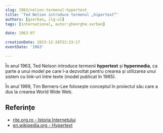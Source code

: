 ```yaml
---
slug: 1963/nelson-termenul-hypertext
title: 'Ted Nelson introduce termenul „hipertext”'
authors: [gserban, ilg-ul]
tags: [international, autor:gheorghe.serban]

date: 1963-07

creationDate: 2023-12-26T22:23:17
eventDate: '1963'

---
```


În anul 1963, Ted Nelson introduce termenii **hypertext** și **hypermedia**,
ca parte a unui model pe care l-a dezvoltat pentru crearea și utilizarea
unui sistem cu link-uri între texte (model publicat în 1965).

<!-- truncate -->

În anul 1989, Tim Berners-Lee folosește conceptul în proiectul său care a
dus la crearea World Wide Web.

## Referințe

- [rite.org.ro - Istoria Internetului](https://rite.org.ro/istoria-internetului/)
- [en.wikipedia.org - Hypertext](https://en.wikipedia.org/wiki/Hypertext#History)
